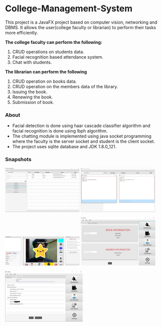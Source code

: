 # College-Management-System

This project is a JavaFX project based on computer vision, networking and DBMS. It allows the user(college faculty or librarian) to perform their tasks more efficiently. 

**The college faculty can perform the following:**
1. CRUD operations on students data.
2. Facial recognition based attendance system.
3. Chat with students.

**The librarian can perform the following**
1. CRUD operation on books data.
2. CRUD operation on the members data of the library.
3. Issuing the book.
4. Renewing the book.
5. Submission of book.

### About

* Facial detection is done using haar cascade classifier algorithm and facial recognition is done using lbph algorithm.
* The chatting module is implemented using java socket programming where the faculty is the server socket and student is the client socket.
* The project uses sqlite database and JDK 1.8.0_121.

### Snapshots

<img src="img/admin.png" width=48%>     <img src="img/Chat.png" width=48%>

<img src="img/face.png" width=48%>      <img src="img/library.png" width=48%>

<img src="img/issue.jpg" width=50%>
